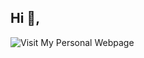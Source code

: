<h2 align="left">Hi 👋,</h2>  <a href="https://marcoschouten.github.io/" style="text-decoration: none;">
    <img src="https://img.shields.io/badge/Visit%20My%20Personal%20Webpage-222222?style=for-the-badge&logo=GitHub%20Pages&logoColor=white" alt="Visit My Personal Webpage" />
  </a>



<!-- <div style="margin-top: 10px;">
  <a href="https://scholar.google.com/citations?user=SdQ_lIIAAAAJ&hl=en" style="text-decoration: none;">
    <img src="https://img.shields.io/badge/View%20My%20Google%20Scholar-4285F4?style=for-the-badge&logo=google-scholar&logoColor=white" alt="View My Google Scholar Profile" />
  </a>
</div> -->
